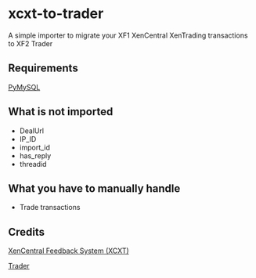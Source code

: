 # xcxt-to-trader
A simple importer to migrate your XF1 XenCentral XenTrading transactions to XF2 Trader

## Requirements
[PyMySQL](https://github.com/PyMySQL/PyMySQL "PyMySQL Github Page")

## What is not imported

- DealUrl
- IP\_ID
- import\_id
- has\_reply
- threadid

## What you have to manually handle

- Trade transactions

## Credits
[XenCentral Feedback System (XCXT)](https://xenforo.com/community/resources/xencentral-feedback-system.448/)

[Trader](https://xenforo.com/community/resources/trader.5728/)
